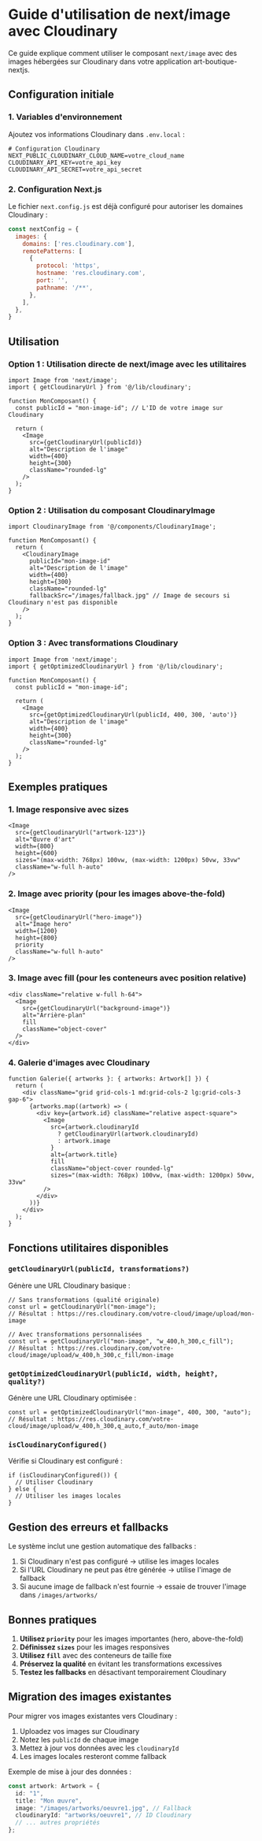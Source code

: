 # Guide d'utilisation de next/image avec Cloudinary

Ce guide explique comment utiliser le composant `next/image` avec des images hébergées sur Cloudinary dans votre application art-boutique-nextjs.

## Configuration initiale

### 1. Variables d'environnement

Ajoutez vos informations Cloudinary dans `.env.local` :

```env
# Configuration Cloudinary
NEXT_PUBLIC_CLOUDINARY_CLOUD_NAME=votre_cloud_name
CLOUDINARY_API_KEY=votre_api_key
CLOUDINARY_API_SECRET=votre_api_secret
```

### 2. Configuration Next.js

Le fichier `next.config.js` est déjà configuré pour autoriser les domaines Cloudinary :

```javascript
const nextConfig = {
  images: {
    domains: ['res.cloudinary.com'],
    remotePatterns: [
      {
        protocol: 'https',
        hostname: 'res.cloudinary.com',
        port: '',
        pathname: '/**',
      },
    ],
  },
}
```

## Utilisation

### Option 1 : Utilisation directe de next/image avec les utilitaires

```tsx
import Image from 'next/image';
import { getCloudinaryUrl } from '@/lib/cloudinary';

function MonComposant() {
  const publicId = "mon-image-id"; // L'ID de votre image sur Cloudinary
  
  return (
    <Image
      src={getCloudinaryUrl(publicId)}
      alt="Description de l'image"
      width={400}
      height={300}
      className="rounded-lg"
    />
  );
}
```

### Option 2 : Utilisation du composant CloudinaryImage

```tsx
import CloudinaryImage from '@/components/CloudinaryImage';

function MonComposant() {
  return (
    <CloudinaryImage
      publicId="mon-image-id"
      alt="Description de l'image"
      width={400}
      height={300}
      className="rounded-lg"
      fallbackSrc="/images/fallback.jpg" // Image de secours si Cloudinary n'est pas disponible
    />
  );
}
```

### Option 3 : Avec transformations Cloudinary

```tsx
import Image from 'next/image';
import { getOptimizedCloudinaryUrl } from '@/lib/cloudinary';

function MonComposant() {
  const publicId = "mon-image-id";
  
  return (
    <Image
      src={getOptimizedCloudinaryUrl(publicId, 400, 300, 'auto')}
      alt="Description de l'image"
      width={400}
      height={300}
      className="rounded-lg"
    />
  );
}
```

## Exemples pratiques

### 1. Image responsive avec sizes

```tsx
<Image
  src={getCloudinaryUrl("artwork-123")}
  alt="Œuvre d'art"
  width={800}
  height={600}
  sizes="(max-width: 768px) 100vw, (max-width: 1200px) 50vw, 33vw"
  className="w-full h-auto"
/>
```

### 2. Image avec priority (pour les images above-the-fold)

```tsx
<Image
  src={getCloudinaryUrl("hero-image")}
  alt="Image hero"
  width={1200}
  height={800}
  priority
  className="w-full h-auto"
/>
```

### 3. Image avec fill (pour les conteneurs avec position relative)

```tsx
<div className="relative w-full h-64">
  <Image
    src={getCloudinaryUrl("background-image")}
    alt="Arrière-plan"
    fill
    className="object-cover"
  />
</div>
```

### 4. Galerie d'images avec Cloudinary

```tsx
function Galerie({ artworks }: { artworks: Artwork[] }) {
  return (
    <div className="grid grid-cols-1 md:grid-cols-2 lg:grid-cols-3 gap-6">
      {artworks.map((artwork) => (
        <div key={artwork.id} className="relative aspect-square">
          <Image
            src={artwork.cloudinaryId 
              ? getCloudinaryUrl(artwork.cloudinaryId)
              : artwork.image
            }
            alt={artwork.title}
            fill
            className="object-cover rounded-lg"
            sizes="(max-width: 768px) 100vw, (max-width: 1200px) 50vw, 33vw"
          />
        </div>
      ))}
    </div>
  );
}
```

## Fonctions utilitaires disponibles

### `getCloudinaryUrl(publicId, transformations?)`

Génère une URL Cloudinary basique :

```tsx
// Sans transformations (qualité originale)
const url = getCloudinaryUrl("mon-image");
// Résultat : https://res.cloudinary.com/votre-cloud/image/upload/mon-image

// Avec transformations personnalisées
const url = getCloudinaryUrl("mon-image", "w_400,h_300,c_fill");
// Résultat : https://res.cloudinary.com/votre-cloud/image/upload/w_400,h_300,c_fill/mon-image
```

### `getOptimizedCloudinaryUrl(publicId, width, height?, quality?)`

Génère une URL Cloudinary optimisée :

```tsx
const url = getOptimizedCloudinaryUrl("mon-image", 400, 300, "auto");
// Résultat : https://res.cloudinary.com/votre-cloud/image/upload/w_400,h_300,q_auto,f_auto/mon-image
```

### `isCloudinaryConfigured()`

Vérifie si Cloudinary est configuré :

```tsx
if (isCloudinaryConfigured()) {
  // Utiliser Cloudinary
} else {
  // Utiliser les images locales
}
```

## Gestion des erreurs et fallbacks

Le système inclut une gestion automatique des fallbacks :

1. Si Cloudinary n'est pas configuré → utilise les images locales
2. Si l'URL Cloudinary ne peut pas être générée → utilise l'image de fallback
3. Si aucune image de fallback n'est fournie → essaie de trouver l'image dans `/images/artworks/`

## Bonnes pratiques

1. **Utilisez `priority`** pour les images importantes (hero, above-the-fold)
2. **Définissez `sizes`** pour les images responsives
3. **Utilisez `fill`** avec des conteneurs de taille fixe
4. **Préservez la qualité** en évitant les transformations excessives
5. **Testez les fallbacks** en désactivant temporairement Cloudinary

## Migration des images existantes

Pour migrer vos images existantes vers Cloudinary :

1. Uploadez vos images sur Cloudinary
2. Notez les `publicId` de chaque image
3. Mettez à jour vos données avec les `cloudinaryId`
4. Les images locales resteront comme fallback

Exemple de mise à jour des données :

```typescript
const artwork: Artwork = {
  id: "1",
  title: "Mon œuvre",
  image: "/images/artworks/oeuvre1.jpg", // Fallback
  cloudinaryId: "artworks/oeuvre1", // ID Cloudinary
  // ... autres propriétés
};
```
